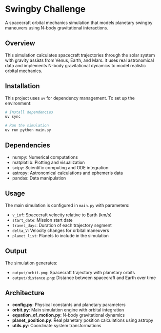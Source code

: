 # Swingby Challenge

A spacecraft orbital mechanics simulation that models planetary swingby maneuvers using N-body gravitational interactions.

## Overview

This simulation calculates spacecraft trajectories through the solar system with gravity assists from Venus, Earth, and Mars. It uses real astronomical data and implements N-body gravitational dynamics to model realistic orbital mechanics.

## Installation

This project uses `uv` for dependency management. To set up the environment:

```bash
# Install dependencies
uv sync

# Run the simulation
uv run python main.py
```

## Dependencies

- numpy: Numerical computations
- matplotlib: Plotting and visualization
- scipy: Scientific computing and ODE integration
- astropy: Astronomical calculations and ephemeris data
- pandas: Data manipulation

## Usage

The main simulation is configured in `main.py` with parameters:
- `v_inf`: Spacecraft velocity relative to Earth (km/s)
- `start_date`: Mission start date
- `travel_days`: Duration of each trajectory segment
- `delta_V`: Velocity changes for orbital maneuvers
- `planet_list`: Planets to include in the simulation

## Output

The simulation generates:
- `output/orbit.png`: Spacecraft trajectory with planetary orbits
- `output/distance.png`: Distance between spacecraft and Earth over time

## Architecture

- **config.py**: Physical constants and planetary parameters
- **orbit.py**: Main simulation engine with orbital integration
- **equation_of_motion.py**: N-body gravitational dynamics
- **planet_position.py**: Real planetary position calculations using astropy
- **utils.py**: Coordinate system transformations